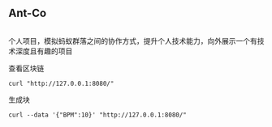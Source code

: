 ## Ant-Co

![]()

个人项目，模拟蚂蚁群落之间的协作方式，提升个人技术能力，向外展示一个有技术深度且有趣的项目


查看区块链
```$xslt
curl "http://127.0.0.1:8080/"
```

生成块
```$xslt
curl --data '{"BPM":10}' "http://127.0.0.1:8080/"
```

